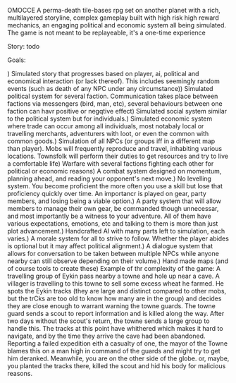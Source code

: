 OMOCCE A perma-death tile-bases rpg set on another planet with a rich,
multilayered storyline, complex gameplay built with high risk high reward
mechanics, an engaging political and economic system all being simulated. The
game is not meant to be replayeable, it's a one-time experience

Story: todo

Goals:

 ) Simulated story that progresses based on player, ai, political and economical
interaction (or lack thereof). This includes seemingly random events (such as
death of any NPC under any circumstance)) Simulated political system for several
faction. Communication takes place between factions via messengers (bird, man,
etc), several behaviours between one faction can havr positive or negqtive
effect) Simulated social system similar to the political system but for
individuals.) Simulated economic system where trade can occur among all
individuals, most notabaly local or travelling merchants, adventurers with loot,
or even the common with common goods.) Simulation of all NPCs (or groups iff in
a different map than player). Mobs will frequently reproduce and travel,
inhabiting various locations. Townsfolk will perform their duties to get
resources and try to live a comfortable life) Warfare with several factions
fighting each other for political or economic reasons) A combat system designed
on momentum, planning ahead, and reading your opponent's next move.) No
levelling system. You become proficient the more often you use a skill but lose
that proficiency quickly over time. An importancr is played on gear, party
members, and losing being a viable option.) A party system that will allow
members to manage their own gear, be commanded though unnecessar, and most
importantly be a witness to your adventure. All of them have various
expectations, emotions, etc and talking to them is more than just plot
advancement.) Handcrafted AI with many parts left to simulation, each varies.) A
morale system for all to strive to follow. Whether the player abides is optional
but it may affect political alignment.) A dialogue system that allows for
conversation to be taken between multiple NPCs while anyone nearby can still
observe depending on their volume.) Hand made maps (and of course tools to
create these) Example of thr complexity of the game: A travelling group of Eykin
pass nearby a towne and hole up near a cave. A villager is travelling to this
towne to sell some excess wheat he farmed. He spots the Eykin tracks (they are
large and distinct compared to other mobs, but the trCks are too old to know how
many are in the group) and decides they are close enough to warrant warning the
towne guards. The towne guard sends a scout to report information and is killed
along the way. After two days without the scout's return, the towne sends a
large group to handle this. The tracks at this point have whithered which makes
it hard to navigate, and by the time they arrive the cave had been abandoned.
Reporting a failed expedition eith a casualty of one, the mayor of the Towne
blames this on a man high in command of the guards and might try to get him
deranked. Meanwhile, you are on the other side of the globe. or, maybe, you
planted the tracks there, killed the scout and hid his body for malicious
reasons.
